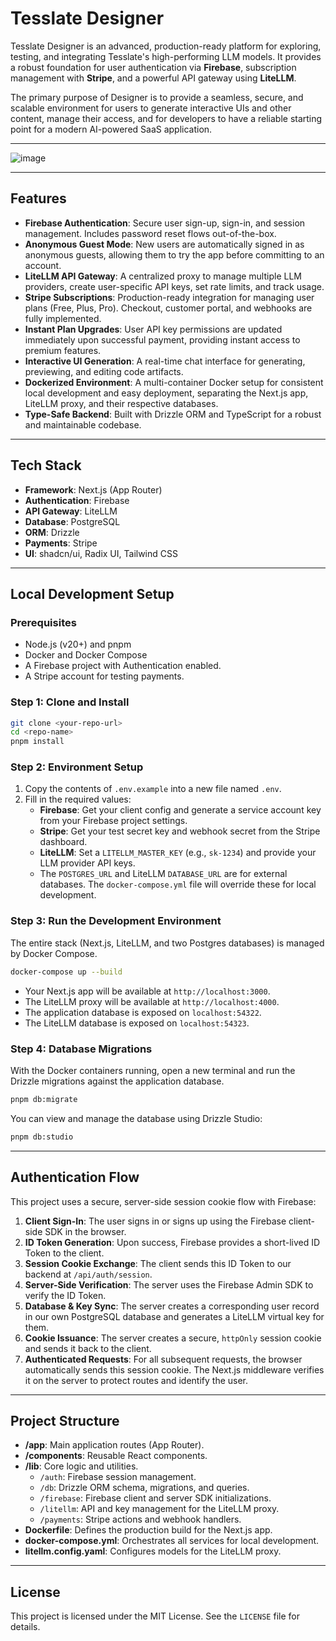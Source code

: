 # Tesslate Designer

Tesslate Designer is an advanced, production-ready platform for exploring, testing, and integrating Tesslate's high-performing LLM models. It provides a robust foundation for user authentication via **Firebase**, subscription management with **Stripe**, and a powerful API gateway using **LiteLLM**.

The primary purpose of Designer is to provide a seamless, secure, and scalable environment for users to generate interactive UIs and other content, manage their access, and for developers to have a reliable starting point for a modern AI-powered SaaS application.

---

![image](https://github.com/user-attachments/assets/0ac43e7a-bddc-49b1-a946-31c85bfdc882)

---

## Features

-   **Firebase Authentication**: Secure user sign-up, sign-in, and session management. Includes password reset flows out-of-the-box.
-   **Anonymous Guest Mode**: New users are automatically signed in as anonymous guests, allowing them to try the app before committing to an account.
-   **LiteLLM API Gateway**: A centralized proxy to manage multiple LLM providers, create user-specific API keys, set rate limits, and track usage.
-   **Stripe Subscriptions**: Production-ready integration for managing user plans (Free, Plus, Pro). Checkout, customer portal, and webhooks are fully implemented.
-   **Instant Plan Upgrades**: User API key permissions are updated immediately upon successful payment, providing instant access to premium features.
-   **Interactive UI Generation**: A real-time chat interface for generating, previewing, and editing code artifacts.
-   **Dockerized Environment**: A multi-container Docker setup for consistent local development and easy deployment, separating the Next.js app, LiteLLM proxy, and their respective databases.
-   **Type-Safe Backend**: Built with Drizzle ORM and TypeScript for a robust and maintainable codebase.

---

## Tech Stack

-   **Framework**: Next.js (App Router)
-   **Authentication**: Firebase
-   **API Gateway**: LiteLLM
-   **Database**: PostgreSQL
-   **ORM**: Drizzle
-   **Payments**: Stripe
-   **UI**: shadcn/ui, Radix UI, Tailwind CSS

---

## Local Development Setup

### Prerequisites

-   Node.js (v20+) and pnpm
-   Docker and Docker Compose
-   A Firebase project with Authentication enabled.
-   A Stripe account for testing payments.

### Step 1: Clone and Install

```bash
git clone <your-repo-url>
cd <repo-name>
pnpm install
```

### Step 2: Environment Setup

1.  Copy the contents of `.env.example` into a new file named `.env`.
2.  Fill in the required values:
    -   **Firebase**: Get your client config and generate a service account key from your Firebase project settings.
    -   **Stripe**: Get your test secret key and webhook secret from the Stripe dashboard.
    -   **LiteLLM**: Set a `LITELLM_MASTER_KEY` (e.g., `sk-1234`) and provide your LLM provider API keys.
    -   The `POSTGRES_URL` and LiteLLM `DATABASE_URL` are for external databases. The `docker-compose.yml` file will override these for local development.

### Step 3: Run the Development Environment

The entire stack (Next.js, LiteLLM, and two Postgres databases) is managed by Docker Compose.

```bash
docker-compose up --build
```

-   Your Next.js app will be available at `http://localhost:3000`.
-   The LiteLLM proxy will be available at `http://localhost:4000`.
-   The application database is exposed on `localhost:54322`.
-   The LiteLLM database is exposed on `localhost:54323`.

### Step 4: Database Migrations

With the Docker containers running, open a new terminal and run the Drizzle migrations against the application database.

```bash
pnpm db:migrate
```

You can view and manage the database using Drizzle Studio:
```bash
pnpm db:studio
```

---

## Authentication Flow

This project uses a secure, server-side session cookie flow with Firebase:

1.  **Client Sign-In**: The user signs in or signs up using the Firebase client-side SDK in the browser.
2.  **ID Token Generation**: Upon success, Firebase provides a short-lived ID Token to the client.
3.  **Session Cookie Exchange**: The client sends this ID Token to our backend at `/api/auth/session`.
4.  **Server-Side Verification**: The server uses the Firebase Admin SDK to verify the ID Token.
5.  **Database & Key Sync**: The server creates a corresponding user record in our own PostgreSQL database and generates a LiteLLM virtual key for them.
6.  **Cookie Issuance**: The server creates a secure, `httpOnly` session cookie and sends it back to the client.
7.  **Authenticated Requests**: For all subsequent requests, the browser automatically sends this session cookie. The Next.js middleware verifies it on the server to protect routes and identify the user.

---

## Project Structure

-   **/app**: Main application routes (App Router).
-   **/components**: Reusable React components.
-   **/lib**: Core logic and utilities.
    -   `/auth`: Firebase session management.
    -   `/db`: Drizzle ORM schema, migrations, and queries.
    -   `/firebase`: Firebase client and server SDK initializations.
    -   `/litellm`: API and key management for the LiteLLM proxy.
    -   `/payments`: Stripe actions and webhook handlers.
-   **Dockerfile**: Defines the production build for the Next.js app.
-   **docker-compose.yml**: Orchestrates all services for local development.
-   **litellm.config.yaml**: Configures models for the LiteLLM proxy.

---

## License

This project is licensed under the MIT License. See the `LICENSE` file for details.